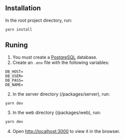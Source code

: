 ## Installation

In the root project directory, run:

```bash
yarn install
```

## Runing

1. You must create a [PostgreSQL](https://www.postgresql.org/) database.
2. Create an `.env` file with the following variables:

```
DB_HOST=
DB_USER=
DB_PASS=
DB_NAME=
```

2. In the server directory (/packages/server), run:

```bash
yarn dev
```

3. In the web directory (/packages/web), run:

```bash
yarn dev
```

4. Open [http://localhost:3000](http://localhost:3000) to view it in the browser.
